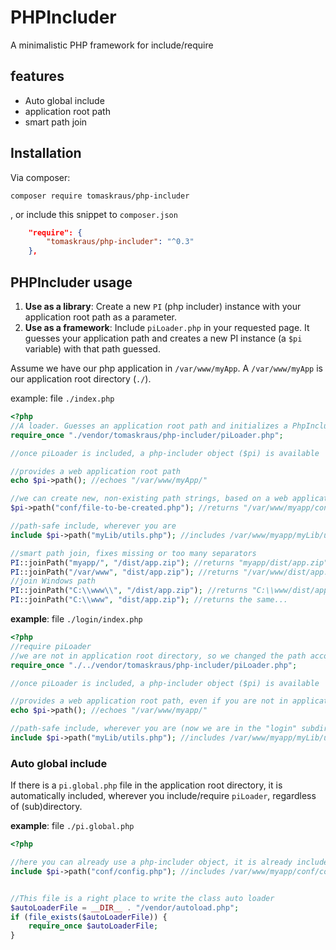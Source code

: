 # PHPIncluder

A minimalistic PHP framework for include/require

## features

* Auto global include
* application root path
* smart path join

## Installation

Via composer:
```
composer require tomaskraus/php-includer
```
, or include this snippet to `composer.json`
```json    
    "require": {        
        "tomaskraus/php-includer": "^0.3"
    },
```

## PHPIncluder usage

1. **Use as a library**: Create a new `PI` (php includer) instance with your application root path as a parameter.
2. **Use as a framework**: Include `piLoader.php` in your requested page. It guesses your application path and creates a new PI instance (a `$pi` variable) with that path guessed. 

Assume we have our php application in `/var/www/myApp`. A `/var/www/myApp` is our application root directory (`./`). 

example: file `./index.php`
```php
<?php
//A loader. Guesses an application root path and initializes a PhpIncluder instance.
require_once "./vendor/tomaskraus/php-includer/piLoader.php";

//once piLoader is included, a php-includer object ($pi) is available

//provides a web application root path
echo $pi->path(); //echoes "/var/www/myApp/"

//we can create new, non-existing path strings, based on a web application root
$pi->path("conf/file-to-be-created.php"); //returns "/var/www/myapp/conf/file-to-be-created.php".

//path-safe include, wherever you are
include $pi->path("myLib/utils.php"); //includes /var/www/myapp/myLib/utils.php

//smart path join, fixes missing or too many separators
PI::joinPath("myapp/", "/dist/app.zip"); //returns "myapp/dist/app.zip"
PI::joinPath("/var/www", "dist/app.zip"); //returns "/var/www/dist/app.zip", preserves a root slash
//join Windows path
PI::joinPath("C:\\www\\", "/dist/app.zip"); //returns "C:\\www/dist/app.zip", mixed result for Windows path (still works in PHP) 
PI::joinPath("C:\\www", "dist/app.zip"); //returns the same...
```
**example**: file `./login/index.php`
```php
<?php
//require piLoader
//we are not in application root directory, so we changed the path accordingly
require_once "./../vendor/tomaskraus/php-includer/piLoader.php";

//once piLoader is included, a php-includer object ($pi) is available

//provides a web application root path, even if you are not in application root directory
echo $pi->path(); //echoes "/var/www/myapp/"

//path-safe include, wherever you are (now we are in the "login" subdirectory)
include $pi->path("myLib/utils.php"); //includes /var/www/myapp/myLib/utils.php

```

### Auto global include

If there is a `pi.global.php` file in the application root directory, it is automatically included, wherever you include/require `piLoader`, regardless of (sub)directory.

**example**: file `./pi.global.php`
```php
<?php

//here you can already use a php-includer object, it is already included 
include $pi->path("conf/config.php"); //includes /var/www/myapp/conf/config.php


//This file is a right place to write the class auto loader
$autoLoaderFile = __DIR__ . "/vendor/autoload.php";
if (file_exists($autoLoaderFile)) {
    require_once $autoLoaderFile;
}

```
